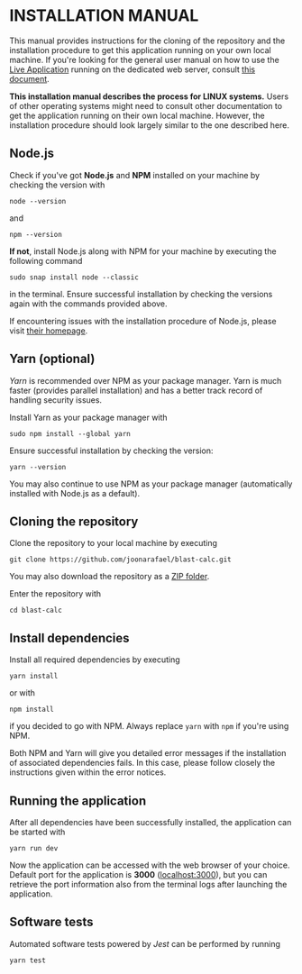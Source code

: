 # INSTALLATION MANUAL

This manual provides instructions for the cloning of the repository and the installation procedure to get this application running on your own local machine. If you're looking for the general user manual on how to use the [Live Application](https://blastcalc.pages.dev/ "Blast Calc Web Application") running on the dedicated web server, consult [this document](https://github.com/joonarafael/blast-calc/tree/main/documentation/user_manual.md "User Manual").

**This installation manual describes the process for LINUX systems.** Users of other operating systems might need to consult other documentation to get the application running on their own local machine. However, the installation procedure should look largely similar to the one described here.

## Node.js

Check if you've got **Node.js** and **NPM** installed on your machine by checking the version with

```
node --version
```

and

```
npm --version
```

**If not**, install Node.js along with NPM for your machine by executing the following command

```
sudo snap install node --classic
```

in the terminal. Ensure successful installation by checking the versions again with the commands provided above.

If encountering issues with the installation procedure of Node.js, please visit [their homepage](https://nodejs.org/en "Node.js Homepage").

## Yarn (optional)

_Yarn_ is recommended over NPM as your package manager. Yarn is much faster (provides parallel installation) and has a better track record of handling security issues.

Install Yarn as your package manager with

```
sudo npm install --global yarn
```

Ensure successful installation by checking the version:

```
yarn --version
```

You may also continue to use NPM as your package manager (automatically installed with Node.js as a default).

## Cloning the repository

Clone the repository to your local machine by executing

```
git clone https://github.com/joonarafael/blast-calc.git
```

You may also download the repository as a [ZIP folder](https://github.com/joonarafael/blast-calc/archive/refs/heads/main.zip "Download ZIP").

Enter the repository with

```
cd blast-calc
```

## Install dependencies

Install all required dependencies by executing

```
yarn install
```

or with

```
npm install
```

if you decided to go with NPM. Always replace `yarn` with `npm` if you're using NPM.

Both NPM and Yarn will give you detailed error messages if the installation of associated dependencies fails. In this case, please follow closely the instructions given within the error notices.

## Running the application

After all dependencies have been successfully installed, the application can be started with

```
yarn run dev
```

Now the application can be accessed with the web browser of your choice. Default port for the application is **3000** ([localhost:3000](localhost:3000 "Port 3000 on your localhost")), but you can retrieve the port information also from the terminal logs after launching the application.

## Software tests

Automated software tests powered by _Jest_ can be performed by running

```
yarn test
```
